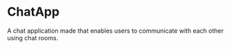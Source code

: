 # ChatApp
A chat application made that enables users to communicate with each other using chat rooms. 
